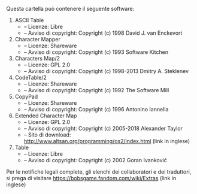 ﻿Questa cartella può contenere il seguente software:

1. ASCII Table
   - – Licenze: Libre
   - – Avviso di copyright: Copyright (c) 1998 David J. van Enckevort
2. Character Mapper
   - – Licenze: Shareware
   - – Avviso di copyright: Copyright (c) 1993 Software Kitchen
3. Characters Map/2
   - – Licenze: GPL 2.0
   - – Avviso di copyright: Copyright (c) 1998-2013 Dmitry A. Steklenev
4. CodeTable/2
   - – Licenze: Shareware
   - – Avviso di copyright: Copyright (c) 1992 The Software Mill
5. CopyPad
   - – Licenze: Shareware
   - – Avviso di copyright: Copyright (c) 1996 Antonino Iannella
6. Extended Character Map
   - – Licenze: GPL 2.0
   - – Avviso di copyright: Copyright (c) 2005-2018 Alexander Taylor
   - – Sito di download: http://www.altsan.org/programming/os2/index.html (link in inglese)
7. Table
   - – Licenze: Libre
   - – Avviso di copyright: Copyright (c) 2002 Goran Ivanković

Per le notifiche legali complete, gli elenchi dei collaboratori e dei traduttori, si prega di visitare https://bobsgame.fandom.com/wiki/Extras (link in inglese)

